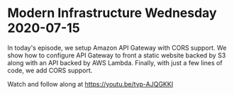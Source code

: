 # Modern Infrastructure Wednesday 2020-07-15

In today's episode, we setup Amazon API Gateway with CORS support. We show how to configure API
Gateway to front a static website backed by S3 along with an API backed by AWS Lambda. Finally,
with just a few lines of code, we add CORS support.

Watch and follow along at https://youtu.be/typ-AJQGKKI

